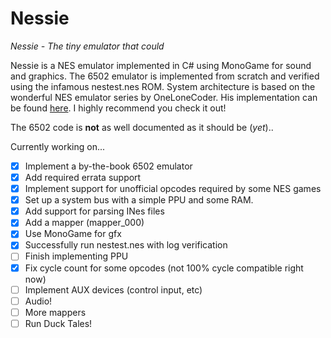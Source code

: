# Nessie
*Nessie - The tiny emulator that could*

Nessie is a NES emulator implemented in C# using MonoGame for sound and graphics. The 6502 emulator is implemented from scratch and verified using the infamous nestest.nes ROM. System architecture is based on the wonderful NES emulator series by OneLoneCoder. His implementation can be found [here](https://github.com/OneLoneCoder/olcNES). I highly recommend you check it out!

The 6502 code is **not** as well documented as it should be (_yet_).. 

Currently working on...
- [x] Implement a by-the-book 6502 emulator
- [x] Add required errata support
- [x] Implement support for unofficial opcodes required by some NES games
- [x] Set up a system bus with a simple PPU and some RAM. 
- [x] Add support for parsing INes files
- [x] Add a mapper (mapper_000)
- [x] Use MonoGame for gfx
- [x] Successfully run nestest.nes with log verification
- [ ] Finish implementing PPU
- [x] Fix cycle count for some opcodes (not 100% cycle compatible right now)
- [ ] Implement AUX devices (control input, etc)
- [ ] Audio!
- [ ] More mappers
- [ ] Run Duck Tales!

